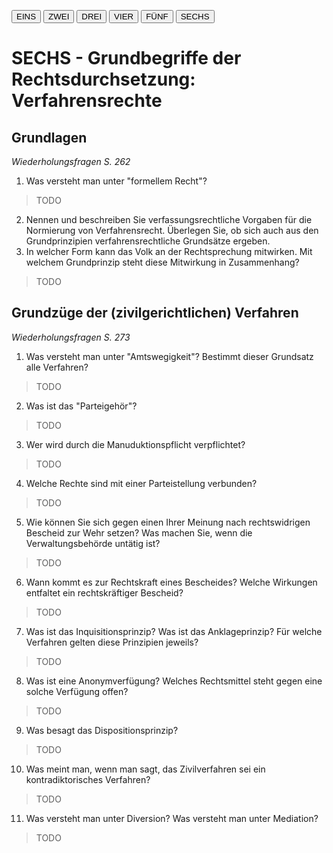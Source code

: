 <button onclick="window.location.href='/EINS'">EINS</button>
<button onclick="window.location.href='/ZWEI'">ZWEI</button>
<button onclick="window.location.href='/DREI'">DREI</button>
<button onclick="window.location.href='/VIER'">VIER</button>
<button onclick="window.location.href='/FÜNF'">FÜNF</button>
<button onclick="window.location.href='/SECHS'">SECHS</button>

# SECHS - Grundbegriffe der Rechtsdurchsetzung: Verfahrensrechte

## Grundlagen
_Wiederholungsfragen S. 262_

1. Was versteht man unter "formellem Recht"?
>TODO

2. Nennen und beschreiben Sie verfassungsrechtliche Vorgaben für die
Normierung von Verfahrensrecht. Überlegen Sie, ob sich auch aus
den Grundprinzipien verfahrensrechtliche Grundsätze ergeben.
3. In welcher Form kann das Volk an der Rechtsprechung mitwirken. Mit
welchem Grundprinzip steht diese Mitwirkung in Zusammenhang?
>TODO


## Grundzüge der (zivilgerichtlichen) Verfahren
_Wiederholungsfragen S. 273_

1. Was versteht man unter "Amtswegigkeit"? Bestimmt dieser Grundsatz
alle Verfahren?
>TODO

2. Was ist das "Parteigehör"?
>TODO

3. Wer wird durch die Manuduktionspflicht verpflichtet?
>TODO

4. Welche Rechte sind mit einer Parteistellung verbunden?
>TODO

5. Wie können Sie sich gegen einen Ihrer Meinung nach rechtswidrigen
Bescheid zur Wehr setzen? Was machen Sie, wenn die Verwaltungsbehörde
untätig ist?
>TODO

6. Wann kommt es zur Rechtskraft eines Bescheides? Welche Wirkungen
entfaltet ein rechtskräftiger Bescheid?
>TODO

7. Was ist das Inquisitionsprinzip? Was ist das Anklageprinzip? Für welche
Verfahren gelten diese Prinzipien jeweils?
>TODO

8. Was ist eine Anonymverfügung? Welches Rechtsmittel steht gegen
eine solche Verfügung offen?
>TODO

9. Was besagt das Dispositionsprinzip?
>TODO

10. Was meint man, wenn man sagt, das Zivilverfahren sei ein kontradiktorisches
Verfahren?
>TODO

11. Was versteht man unter Diversion? Was versteht man unter Mediation?
>TODO
